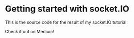 # Getting started with socket.IO
This is the source code for the result of my socket.IO tutorial.

Check it out on Medium!

[]()